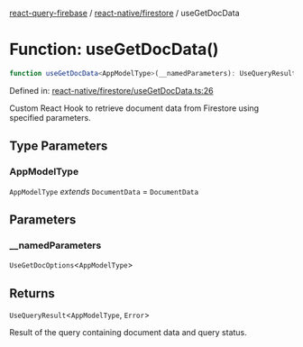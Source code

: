 [react-query-firebase](../../../modules.md) / [react-native/firestore](../index.md) / useGetDocData

# Function: useGetDocData()

```ts
function useGetDocData<AppModelType>(__namedParameters): UseQueryResult<AppModelType, Error>
```

Defined in: [react-native/firestore/useGetDocData.ts:26](https://github.com/vpishuk/react-query-firebase/blob/10e2945f75363a784c3dfc0e90b9f7a489dcc848/react-native/firestore/useGetDocData.ts#L26)

Custom React Hook to retrieve document data from Firestore using specified parameters.

## Type Parameters

### AppModelType

`AppModelType` *extends* `DocumentData` = `DocumentData`

## Parameters

### \_\_namedParameters

`UseGetDocOptions`\<`AppModelType`\>

## Returns

`UseQueryResult`\<`AppModelType`, `Error`\>

Result of the query containing document data and query status.

